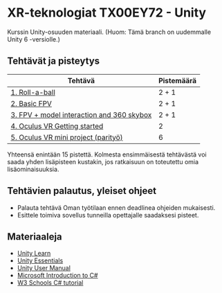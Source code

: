 # XR-teknologiat TX00EY72 - Unity

Kurssin Unity-osuuden materiaali. (Huom: Tämä branch on uudemmalle Unity 6 -versiolle.)

## Tehtävät ja pisteytys

| Tehtävä                                                         | Pistemäärä |
| --------------------------------------------------------------- | ---------- |
| [1. Roll-a-ball](./unity-1-getting-started.md)                  | 2 + 1      |
| [2. Basic FPV](./unity-2-fpv-basic.md)                          | 2 + 1      |
| [3. FPV + model interaction and 360 skybox](./unity-3-fpv-2.md) | 2 + 1      |
| [4. Oculus VR Getting started](./unity-4-vr-start.md)           | 2          |
| [5. Oculus VR mini project (parityö)](unity-5-vr-project.md)    | 6          |

Yhteensä enintään 15 pistettä. Kolmesta ensimmäisestä tehtävästä voi saada yhden lisäpisteen kustakin, jos ratkaisuun on toteutettu omia lisäominaisuuksia.

## Tehtävien palautus, yleiset ohjeet

- Palauta tehtävä Oman työtilaan ennen deadlinea ohjeiden mukaisesti.
- Esittele toimiva sovellus tunneilla opettajalle saadaksesi pisteet.

## Materiaaleja

- [Unity Learn](https://learn.unity.com/)
- [Unity Essentials](https://learn.unity.com/pathway/664b6225edbc2a01973f4f19)
- [Unity User Manual](https://docs.unity3d.com/Manual/index.html)
- [Microsoft Introduction to C#](https://learn.microsoft.com/en-us/dotnet/csharp/tour-of-csharp/tutorials/)
- [W3 Schools C# tutorial](https://www.w3schools.com/cs/index.php)
